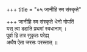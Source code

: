 +++
title = "०५ जानीहि स्म संस्कृते"

+++
जानीहि स्म संस्कृते धेनो गोपतिं  
यस् त्वा ददाति प्रथमां स्वधानाम् ।  
पूर्वा हि तत्र सुकृतः परेह्य्  
अथैष ऐता जरसः परस्तात् ॥